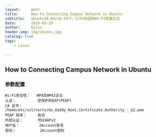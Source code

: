 ```yaml
---
layout:     post
title:      How to Connecting Campus Network in Ubuntu
subtitle:   Ubuntu18.04/16.04下，SJTU校园网WI-FI配置方式
date:       2019-03-29
author:     Kylin
header-img: img/ubuntu.jpg
catalog: true
tags:
    - Linux
   
---
```


## How to Connecting Campus Network in Ubuntu
### 参数配置

```<?
Wi-Fi安全性：   WPA及WPA2企业
认证：          受保护的EAP(PEAP)
CA 证书：       /home/etc/ssl/certs/Go_Daddy_Root_Certificate_Authority_-_G2.pem
PEAP 版本：     自动
内部认证：       MSCHAPv2
用户名：         JAccount账号
密码：           JAccount密码
```

